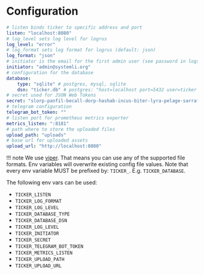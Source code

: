 # Configuration

```yaml
# listen binds ticker to specific address and port
listen: "localhost:8080"
# log_level sets log level for logrus
log_level: "error"
# log_format sets log format for logrus (default: json)
log_format: "json"
# initiator is the email for the first admin user (see password in logs)
initiator: "admin@systemli.org"
# configuration for the database
database:
    type: "sqlite" # postgres, mysql, sqlite
    dsn: "ticker.db" # postgres: "host=localhost port=5432 user=ticker dbname=ticker password=ticker sslmode=disable"
# secret used for JSON Web Tokens
secret: "slorp-panfil-becall-dorp-hashab-incus-biter-lyra-pelage-sarraf-drunk"
# telegram configuration
telegram_bot_token: ""
# listen port for prometheus metrics exporter
metrics_listen: ":8181"
# path where to store the uploaded files
upload_path: "uploads"
# base url for uploaded assets
upload_url: "http://localhost:8080"
```

!!! note
    We use [viper](https://github.com/spf13/viper). That means you can use any of the supported file formats. Env variables
    will overwrite existing config file values. Note that every env variable MUST be prefixed by: `TICKER_`.
    E.g. `TICKER_DATABASE`.

The following env vars can be used:

* `TICKER_LISTEN`
* `TICKER_LOG_FORMAT`
* `TICKER_LOG_LEVEL`
* `TICKER_DATABASE_TYPE`
* `TICKER_DATABASE_DSN`
* `TICKER_LOG_LEVEL`
* `TICKER_INITIATOR`
* `TICKER_SECRET`
* `TICKER_TELEGRAM_BOT_TOKEN`
* `TICKER_METRICS_LISTEN`
* `TICKER_UPLOAD_PATH`
* `TICKER_UPLOAD_URL`
